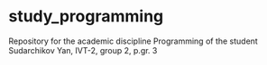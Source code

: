 # study_programming
 Repository for the academic discipline Programming of the student Sudarchikov Yan, IVT-2, group 2, p.gr. 3
